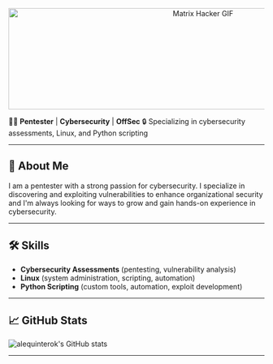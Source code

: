 <!--
**alequinterok/alequinterok** is a ✨ _special_ ✨ repository because its `README.md` (this file) appears on your GitHub profile.

Here are some ideas to get you started:

- 🔭 I’m currently working on ...
- 🌱 I’m currently learning ...
- 👯 I’m looking to collaborate on ...
- 🤔 I’m looking for help with ...
- 💬 Ask me about ...
- 📫 How to reach me: ...
- 😄 Pronouns: ...
- ⚡ Fun fact: ...
-->


<p align="center">
  <img src="https://media1.giphy.com/media/v1.Y2lkPTc5MGI3NjExeGVuNGt2YW01M3F2M3c3OHJ5amo3aTkybjgzNnJyeWx4ZDdyYXhmaCZlcD12MV9pbnRlcm5hbF9naWZfYnlfaWQmY3Q9Zw/8fRwPZtbWkkX6/giphy.gif" alt="Matrix Hacker GIF" height="200" width="750"/>
</p>


👨‍💻 **Pentester** | **Cybersecurity** | **OffSec**
🔒 Specializing in cybersecurity assessments, Linux, and Python scripting

---

## 👀 About Me

I am a pentester with a strong passion for cybersecurity. I specialize in discovering and exploiting vulnerabilities to enhance organizational security and I'm always looking for ways to grow and gain hands-on experience in cybersecurity.

---

## 🛠️ Skills

- **Cybersecurity Assessments** (pentesting, vulnerability analysis)
- **Linux** (system administration, scripting, automation)
- **Python Scripting** (custom tools, automation, exploit development)

---

## 📈 GitHub Stats

![alequinterok's GitHub stats](https://github-readme-stats.vercel.app/api?username=alequinterok&show_icons=true&hide_title=true&hide_rank=true&hide=prs&count_private=true&theme=dark#gh-dark-mode-only)

---

<!--
**alequinterok/alequinterok** is a ✨ special ✨ repository because its README.md (this file) appears on your GitHub profile.
-->
